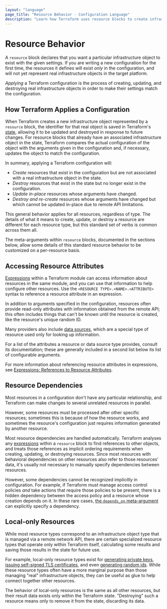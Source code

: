 ```yaml
---
layout: "language"
page_title: "Resource Behavior - Configuration Language"
description: "Learn how Terraform uses resource blocks to create infrastructure objects. Also learn about resource dependencies and how to access resource attributes."
---
```


# Resource Behavior

A `resource` block declares that you want a particular infrastructure object
to exist with the given settings. If you are writing a new configuration for
the first time, the resources it defines will exist _only_ in the configuration,
and will not yet represent real infrastructure objects in the target platform.

_Applying_ a Terraform configuration is the process of creating, updating,
and destroying real infrastructure objects in order to make their settings
match the configuration.

## How Terraform Applies a Configuration

When Terraform creates a new infrastructure object represented by a `resource`
block, the identifier for that real object is saved in Terraform's
[state](/docs/language/state/index.html), allowing it to be updated and destroyed
in response to future changes. For resource blocks that already have an
associated infrastructure object in the state, Terraform compares the
actual configuration of the object with the arguments given in the
configuration and, if necessary, updates the object to match the configuration.

In summary, applying a Terraform configuration will:

- _Create_ resources that exist in the configuration but are not associated with a real infrastructure object in the state.
- _Destroy_ resources that exist in the state but no longer exist in the configuration.
- _Update in-place_ resources whose arguments have changed.
- _Destroy and re-create_ resources whose arguments have changed but which cannot be updated in-place due to remote API limitations.

This general behavior applies for all resources, regardless of type. The
details of what it means to create, update, or destroy a resource are different
for each resource type, but this standard set of verbs is common across them
all.

The meta-arguments within `resource` blocks, documented in the
sections below, allow some details of this standard resource behavior to be
customized on a per-resource basis.

## Accessing Resource Attributes

[Expressions](/docs/language/expressions/index.html) within a Terraform module can access
information about resources in the same module, and you can use that information
to help configure other resources. Use the `<RESOURCE TYPE>.<NAME>.<ATTRIBUTE>`
syntax to reference a resource attribute in an expression.

In addition to arguments specified in the configuration, resources often provide
read-only attributes with information obtained from the remote API; this often
includes things that can't be known until the resource is created, like the
resource's unique random ID.

Many providers also include [data sources](/docs/language/data-sources/index.html),
which are a special type of resource used only for looking up information.

For a list of the attributes a resource or data source type provides, consult
its documentation; these are generally included in a second list below its list
of configurable arguments.

For more information about referencing resource attributes in expressions, see
[Expressions: References to Resource Attributes](/docs/language/expressions/references.html#references-to-resource-attributes).

## Resource Dependencies

Most resources in a configuration don't have any particular relationship, and
Terraform can make changes to several unrelated resources in parallel.

However, some resources must be processed after other specific resources;
sometimes this is because of how the resource works, and sometimes the
resource's configuration just requires information generated by another
resource.

Most resource dependencies are handled automatically. Terraform analyses any
[expressions](/docs/language/expressions/index.html) within a `resource` block to find references
to other objects, and treats those references as implicit ordering requirements
when creating, updating, or destroying resources. Since most resources with
behavioral dependencies on other resources also refer to those resources' data,
it's usually not necessary to manually specify dependencies between resources.

However, some dependencies cannot be recognized implicitly in configuration. For
example, if Terraform must manage access control policies _and_ take actions
that require those policies to be present, there is a hidden dependency between
the access policy and a resource whose creation depends on it. In these rare
cases,
[the `depends_on` meta-argument](/docs/language/meta-arguments/depends_on.html)
can explicitly specify a dependency.

## Local-only Resources

While most resource types correspond to an infrastructure object type that
is managed via a remote network API, there are certain specialized resource
types that operate only within Terraform itself, calculating some results and
saving those results in the state for future use.

For example, local-only resource types exist for
[generating private keys](https://registry.terraform.io/providers/hashicorp/tls/latest/docs/resources/private_key),
[issuing self-signed TLS certificates](https://registry.terraform.io/providers/hashicorp/tls/latest/docs/resources/self_signed_cert),
and even [generating random ids](https://registry.terraform.io/providers/hashicorp/random/latest/docs/resources/id).
While these resource types often have a more marginal purpose than those
managing "real" infrastructure objects, they can be useful as glue to help
connect together other resources.

The behavior of local-only resources is the same as all other resources, but
their result data exists only within the Terraform state. "Destroying" such
a resource means only to remove it from the state, discarding its data.

